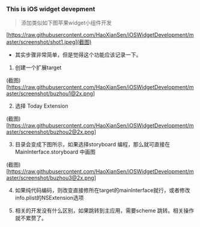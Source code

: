### This is iOS widget devepment

> 添加类似如下图苹果widget小组件开发

[https://raw.githubusercontent.com/HaoXianSen/iOSWidgetDevelopment/master/screenshot/shot1.jpeg](截图)

* 其实步骤非常简单，但是觉得这个功能应该记录一下。

1. 创建一个扩展target

(截图)[https://raw.githubusercontent.com/HaoXianSen/iOSWidgetDevelopment/master/screenshot/buzhou1@2x.png]

2. 选择 Today Extension

(截图)[https://raw.githubusercontent.com/HaoXianSen/iOSWidgetDevelopment/master/screenshot/buzhou2@2x.png]

3. 目录会变成下图所示，如果选择storyboard 编程，那么就可直接在MainInterface.storyboard 中画图

(截图)[https://raw.githubusercontent.com/HaoXianSen/iOSWidgetDevelopment/master/screenshot/buzhou3@2x.png]

4. 如果纯代码编码，则改变直接修所在target的mainInterface就行，或者修改info.plist的NSExtension选项

5. 相关的开发没有什么区别，如果跳转到主应用，需要scheme 跳转。相关操作就不累赘了。
